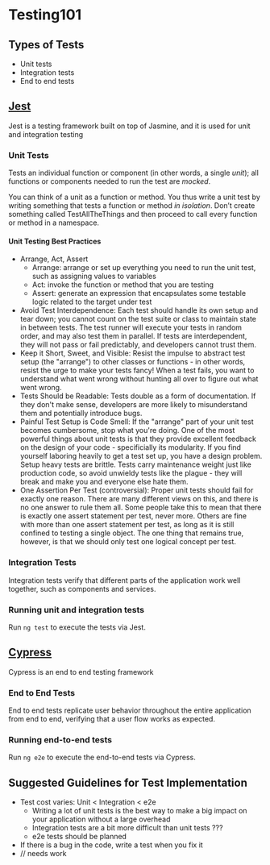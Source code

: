 # Testing101

## Types of Tests

- Unit tests
- Integration tests
- End to end tests

## [Jest](https://jestjs.io)

Jest is a testing framework built on top of Jasmine, and it is used for unit and integration testing

### Unit Tests

Tests an individual function or component (in other words, a single _unit_); all functions or components needed to run the test are _mocked_.

You can think of a unit as a function or method. You thus write a unit test by writing something that tests a function or method _in isolation_. Don’t create something called TestAllTheThings and then proceed to call every function or method in a namespace.

#### Unit Testing Best Practices

- Arrange, Act, Assert
  - Arrange: arrange or set up everything you need to run the unit test, such as assigning values to variables
  - Act: invoke the function or method that you are testing
  - Assert: generate an expression that encapsulates some testable logic related to the target under test
- Avoid Test Interdependence: Each test should handle its own setup and tear down; you cannot count on the test suite or class to maintain state in between tests. The test runner will execute your tests in random order, and may also test them in parallel. If tests are interdependent, they will not pass or fail predictably, and developers cannot trust them.
- Keep it Short, Sweet, and Visible: Resist the impulse to abstract test setup (the "arrange") to other classes or functions - in other words, resist the urge to make your tests fancy! When a test fails, you want to understand what went wrong without hunting all over to figure out what went wrong.
- Tests Should be Readable: Tests double as a form of documentation. If they don't make sense, developers are more likely to misunderstand them and potentially introduce bugs.
- Painful Test Setup is Code Smell: If the "arrange" part of your unit test becomes cumbersome, stop what you're doing. One of the most powerful things about unit tests is that they provide excellent feedback on the design of your code - specificially its modularity. If you find yourself laboring heavily to get a test set up, you have a design problem. Setup heavy tests are brittle. Tests carry maintenance weight just like production code, so avoid unwieldy tests like the plague - they will break and make you and everyone else hate them.
- One Assertion Per Test (controversial): Proper unit tests should fail for exactly one reason. There are many different views on this, and there is no one answer to rule them all. Some people take this to mean that there is exactly one assert statement per test, never more. Others are fine with more than one assert statement per test, as long as it is still confined to testing a single object. The one thing that remains true, however, is that we should only test one logical concept per test.

### Integration Tests

Integration tests verify that different parts of the application work well together, such as components and services.

### Running unit and integration tests

Run `ng test` to execute the tests via Jest.

## [Cypress](https://docs.cypress.io)

Cypress is an end to end testing framework

### End to End Tests

End to end tests replicate user behavior throughout the entire application from end to end, verifying that a user flow works as expected.

### Running end-to-end tests

Run `ng e2e` to execute the end-to-end tests via Cypress.

## Suggested Guidelines for Test Implementation

- Test cost varies: Unit < Integration < e2e
  - Writing a lot of unit tests is the best way to make a big impact on your application without a large overhead
  - Integration tests are a bit more difficult than unit tests ???
  - e2e tests should be planned
- If there is a bug in the code, write a test when you fix it
- // needs work
